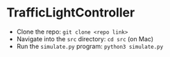 # TrafficLightController
* Clone the repo: `git clone <repo link>`
* Navigate into the `src` directory: `cd src` (on Mac)
* Run the `simulate.py` program: `python3 simulate.py`
